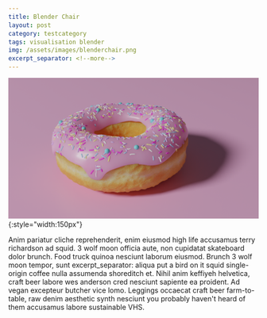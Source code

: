 ```yaml
---
title: Blender Chair
layout: post
category: testcategory
tags: visualisation blender
img: /assets/images/blenderchair.png
excerpt_separator: <!--more--> 
---
```


![My helpful screenshot](/assets/images/donut.png){:style="width:150px"}



Anim pariatur cliche reprehenderit, enim eiusmod high life accusamus terry richardson ad squid. 3 wolf moon officia aute, non cupidatat skateboard dolor brunch. Food truck quinoa nesciunt laborum eiusmod. Brunch 3 wolf moon tempor, sunt 
excerpt_separator: aliqua put a bird on it squid single-origin coffee nulla assumenda shoreditch et. Nihil anim keffiyeh helvetica, craft beer labore wes anderson cred nesciunt sapiente ea proident. Ad vegan excepteur butcher vice lomo. Leggings occaecat craft beer farm-to-table, raw denim aesthetic synth nesciunt you probably haven't heard of them accusamus labore sustainable VHS.